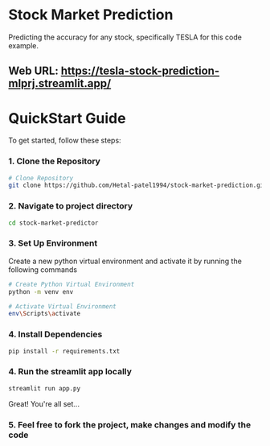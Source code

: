<h1>Stock Market Prediction</h1>

Predicting the accuracy for any stock, specifically TESLA for this code example. 
## Web URL: https://tesla-stock-prediction-mlprj.streamlit.app/



# QuickStart Guide

To get started, follow these steps:

### 1. Clone the Repository

```bash
# Clone Repository
git clone https://github.com/Hetal-patel1994/stock-market-prediction.git
```

### 2. Navigate to project directory

```bash
cd stock-market-predictor
```

### 3. Set Up Environment

Create a new python virtual environment and activate it by running the following commands

```bash
# Create Python Virtual Environment
python -m venv env

# Activate Virtual Environment
env\Scripts\activate
```

### 4. Install Dependencies

```bash
pip install -r requirements.txt
```

### 4. Run the streamlit app locally

```bash
streamlit run app.py
```

Great! You're all set...

### 5. Feel free to fork the project, make changes and modify the code



